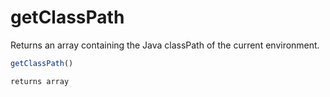 # getClassPath

Returns an array containing the Java classPath of the current environment.

```javascript
getClassPath()
```

```javascript
returns array
```

